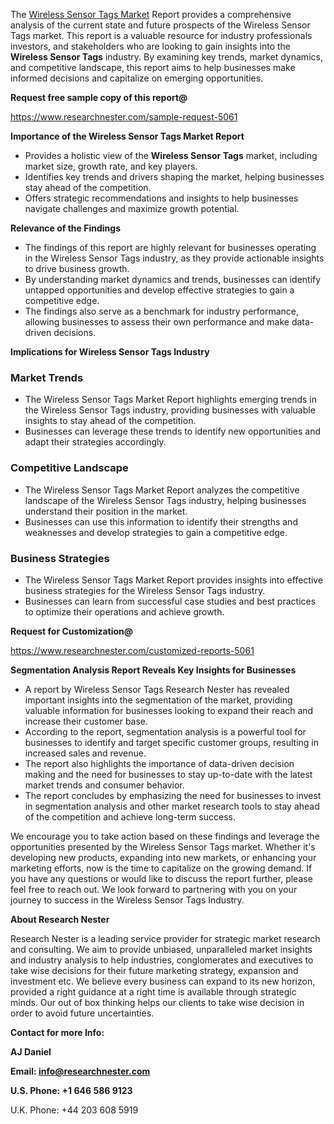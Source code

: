 ﻿<a name="_hlk168570615"></a><a name="_hlk168498031"></a>The [Wireless Sensor Tags Market](https://www.researchnester.com/reports/wireless-sensor-tags-market/5061) Report provides a comprehensive analysis of the current state and future prospects of the Wireless Sensor Tags market. This report is a valuable resource for industry professionals investors, and stakeholders who are looking to gain insights into the **Wireless Sensor Tags** industry. By examining key trends, market dynamics, and competitive landscape, this report aims to help businesses make informed decisions and capitalize on emerging opportunities.

**Request free sample copy of this report@**

<https://www.researchnester.com/sample-request-5061> 

**Importance of the Wireless Sensor Tags Market Report**

- Provides a holistic view of the **Wireless Sensor Tags** market, including market size, growth rate, and key players.
- Identifies key trends and drivers shaping the market, helping businesses stay ahead of the competition.
- Offers strategic recommendations and insights to help businesses navigate challenges and maximize growth potential.

**Relevance of the Findings**

- The findings of this report are highly relevant for businesses operating in the Wireless Sensor Tags industry, as they provide actionable insights to drive business growth.
- By understanding market dynamics and trends, businesses can identify untapped opportunities and develop effective strategies to gain a competitive edge.
- The findings also serve as a benchmark for industry performance, allowing businesses to assess their own performance and make data-driven decisions.

**Implications for Wireless Sensor Tags Industry**
### **Market Trends**
- The Wireless Sensor Tags Market Report highlights emerging trends in the Wireless Sensor Tags industry, providing businesses with valuable insights to stay ahead of the competition.
- Businesses can leverage these trends to identify new opportunities and adapt their strategies accordingly.
### **Competitive Landscape**
- The Wireless Sensor Tags Market Report analyzes the competitive landscape of the Wireless Sensor Tags industry, helping businesses understand their position in the market.
- Businesses can use this information to identify their strengths and weaknesses and develop strategies to gain a competitive edge.
### **Business Strategies**
- The Wireless Sensor Tags Market Report provides insights into effective business strategies for the Wireless Sensor Tags industry.
- Businesses can learn from successful case studies and best practices to optimize their operations and achieve growth.

**Request for Customization@**

<https://www.researchnester.com/customized-reports-5061> 

**Segmentation Analysis Report Reveals Key Insights for Businesses**

- A report by Wireless Sensor Tags Research Nester has revealed important insights into the segmentation of the market, providing valuable information for businesses looking to expand their reach and increase their customer base.
- According to the report, segmentation analysis is a powerful tool for businesses to identify and target specific customer groups, resulting in increased sales and revenue.
- The report also highlights the importance of data-driven decision making and the need for businesses to stay up-to-date with the latest market trends and consumer behavior.
- The report concludes by emphasizing the need for businesses to invest in segmentation analysis and other market research tools to stay ahead of the competition and achieve long-term success.

We encourage you to take action based on these findings and leverage the opportunities presented by the Wireless Sensor Tags market. Whether it's developing new products, expanding into new markets, or enhancing your marketing efforts, now is the time to capitalize on the growing demand. If you have any questions or would like to discuss the report further, please feel free to reach out. We look forward to partnering with you on your journey to success in the Wireless Sensor Tags Industry.

**About Research Nester**

Research Nester is a leading service provider for strategic market research and consulting. We aim to provide unbiased, unparalleled market insights and industry analysis to help industries, conglomerates and executives to take wise decisions for their future marketing strategy, expansion and investment etc. We believe every business can expand to its new horizon, provided a right guidance at a right time is available through strategic minds. Our out of box thinking helps our clients to take wise decision in order to avoid future uncertainties.

**Contact for more Info:**

**AJ Daniel**

**Email: info@researchnester.com**

**U.S. Phone: +1 646 586 9123**

U.K. Phone: +44 203 608 5919



